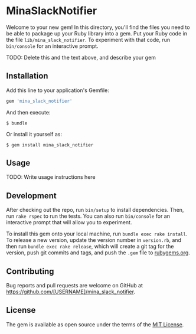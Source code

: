 # MinaSlackNotifier

Welcome to your new gem! In this directory, you'll find the files you need to be able to package up your Ruby library into a gem. Put your Ruby code in the file `lib/mina_slack_notifier`. To experiment with that code, run `bin/console` for an interactive prompt.

TODO: Delete this and the text above, and describe your gem

## Installation

Add this line to your application's Gemfile:

```ruby
gem 'mina_slack_notifier'
```

And then execute:

    $ bundle

Or install it yourself as:

    $ gem install mina_slack_notifier

## Usage

TODO: Write usage instructions here

## Development

After checking out the repo, run `bin/setup` to install dependencies. Then, run `rake rspec` to run the tests. You can also run `bin/console` for an interactive prompt that will allow you to experiment.

To install this gem onto your local machine, run `bundle exec rake install`. To release a new version, update the version number in `version.rb`, and then run `bundle exec rake release`, which will create a git tag for the version, push git commits and tags, and push the `.gem` file to [rubygems.org](https://rubygems.org).

## Contributing

Bug reports and pull requests are welcome on GitHub at https://github.com/[USERNAME]/mina_slack_notifier.


## License

The gem is available as open source under the terms of the [MIT License](http://opensource.org/licenses/MIT).

